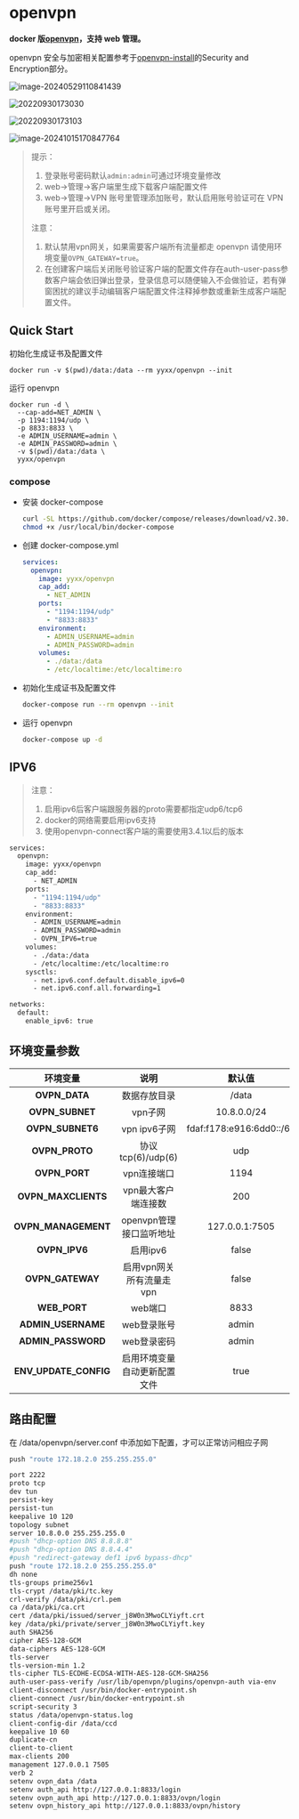 # openvpn

**docker 版[openvpn](https://hub.docker.com/r/yyxx/openvpn)，支持 web 管理。**

openvpn 安全与加密相关配置参考于[openvpn-install](https://github.com/angristan/openvpn-install?tab=readme-ov-file#security-and-encryption)的Security and Encryption部分。

![image-20240529110841439](https://raw.githubusercontent.com/GavinTan/files/master/picgo/image-20240529110841439.png)

![20220930173030](https://raw.githubusercontent.com/GavinTan/files/master/picgo/20220930173030.png)

![20220930173103](https://raw.githubusercontent.com/GavinTan/files/master/picgo/20220930173103.png)

![image-20241015170847764](https://raw.githubusercontent.com/GavinTan/files/master/picgo/image-20241015170847764.png)

> 提示：
>
> 1. 登录账号密码默认`admin:admin`可通过环境变量修改
> 2. web->管理->客户端里生成下载客户端配置文件
> 3. web->管理->VPN 账号里管理添加账号，默认启用账号验证可在 VPN 账号里开启或关闭。
>
> 
>
> 注意：
>
> 1. 默认禁用vpn网关，如果需要客户端所有流量都走 openvpn 请使用环境变量`OVPN_GATEWAY=true`。
> 2. 在创建客户端后关闭账号验证客户端的配置文件存在auth-user-pass参数客户端会依旧弹出登录，登录信息可以随便输入不会做验证，若有弹窗困扰的建议手动编辑客户端配置文件注释掉参数或重新生成客户端配置文件。

## Quick Start

初始化生成证书及配置文件

```shell
docker run -v $(pwd)/data:/data --rm yyxx/openvpn --init
```

运行 openvpn

```shell
docker run -d \
  --cap-add=NET_ADMIN \
  -p 1194:1194/udp \
  -p 8833:8833 \
  -e ADMIN_USERNAME=admin \
  -e ADMIN_PASSWORD=admin \
  -v $(pwd)/data:/data \
  yyxx/openvpn
```

### compose

- 安装 docker-compose

  ```bash
  curl -SL https://github.com/docker/compose/releases/download/v2.30.3/docker-compose-linux-x86_64 -o /usr/local/bin/docker-compose
  chmod +x /usr/local/bin/docker-compose
  ```

- 创建 docker-compose.yml

  ```yaml
  services:
    openvpn:
      image: yyxx/openvpn
      cap_add:
        - NET_ADMIN
      ports:
        - "1194:1194/udp"
        - "8833:8833"
      environment:
        - ADMIN_USERNAME=admin
        - ADMIN_PASSWORD=admin
      volumes:
        - ./data:/data
        - /etc/localtime:/etc/localtime:ro
  ```
  
- 初始化生成证书及配置文件

  ```bash
  docker-compose run --rm openvpn --init
  ```

- 运行 openvpn

  ```bash
  docker-compose up -d
  ```



## IPV6

>注意：
>
>1. 启用ipv6后客户端跟服务器的proto需要都指定udp6/tcp6
>2. docker的网络需要启用ipv6支持
>3. 使用openvpn-connect客户端的需要使用3.4.1以后的版本

```bash
services:
  openvpn:
    image: yyxx/openvpn
    cap_add:
      - NET_ADMIN
    ports:
      - "1194:1194/udp"
      - "8833:8833"
    environment:
      - ADMIN_USERNAME=admin
      - ADMIN_PASSWORD=admin
      - OVPN_IPV6=true
    volumes:
      - ./data:/data
      - /etc/localtime:/etc/localtime:ro
    sysctls:
      - net.ipv6.conf.default.disable_ipv6=0
      - net.ipv6.conf.all.forwarding=1

networks:
  default:
    enable_ipv6: true
```



## 环境变量参数

|       环境变量        |             说明             |          默认值          |
| :-------------------: | :--------------------------: | :----------------------: |
|     **OVPN_DATA**     |         数据存放目录         |          /data           |
|    **OVPN_SUBNET**    |           vpn子网            |       10.8.0.0/24        |
|   **OVPN_SUBNET6**    |         vpn ipv6子网         | fdaf:f178:e916:6dd0::/64 |
|    **OVPN_PROTO**     |      协议 tcp(6)/udp(6)      |           udp            |
|     **OVPN_PORT**     |         vpn连接端口          |           1194           |
|  **OVPN_MAXCLIENTS**  |     vpn最大客户端连接数      |           200            |
|  **OVPN_MANAGEMENT**  |   openvpn管理接口监听地址    |      127.0.0.1:7505      |
|     **OVPN_IPV6**     |           启用ipv6           |          false           |
|   **OVPN_GATEWAY**    |   启用vpn网关所有流量走vpn   |          false           |
|     **WEB_PORT**      |           web端口            |           8833           |
|  **ADMIN_USERNAME**   |         web登录账号          |          admin           |
|  **ADMIN_PASSWORD**   |         web登录密码          |          admin           |
| **ENV_UPDATE_CONFIG** | 启用环境变量自动更新配置文件 |           true           |

## 路由配置
在 /data/openvpn/server.conf 中添加如下配置，才可以正常访问相应子网 
```bash
push "route 172.18.2.0 255.255.255.0" 
```
```bash
port 2222
proto tcp
dev tun
persist-key
persist-tun
keepalive 10 120
topology subnet
server 10.8.0.0 255.255.255.0
#push "dhcp-option DNS 8.8.8.8"
#push "dhcp-option DNS 8.8.4.4"
#push "redirect-gateway def1 ipv6 bypass-dhcp"
push "route 172.18.2.0 255.255.255.0"
dh none
tls-groups prime256v1
tls-crypt /data/pki/tc.key
crl-verify /data/pki/crl.pem
ca /data/pki/ca.crt
cert /data/pki/issued/server_j8W0n3MwoCLYiyft.crt
key /data/pki/private/server_j8W0n3MwoCLYiyft.key
auth SHA256
cipher AES-128-GCM
data-ciphers AES-128-GCM
tls-server
tls-version-min 1.2
tls-cipher TLS-ECDHE-ECDSA-WITH-AES-128-GCM-SHA256
auth-user-pass-verify /usr/lib/openvpn/plugins/openvpn-auth via-env
client-disconnect /usr/bin/docker-entrypoint.sh
client-connect /usr/bin/docker-entrypoint.sh
script-security 3
status /data/openvpn-status.log
client-config-dir /data/ccd
keepalive 10 60
duplicate-cn
client-to-client
max-clients 200
management 127.0.0.1 7505
verb 2
setenv ovpn_data /data
setenv auth_api http://127.0.0.1:8833/login
setenv ovpn_auth_api http://127.0.0.1:8833/ovpn/login
setenv ovpn_history_api http://127.0.0.1:8833/ovpn/history
```
